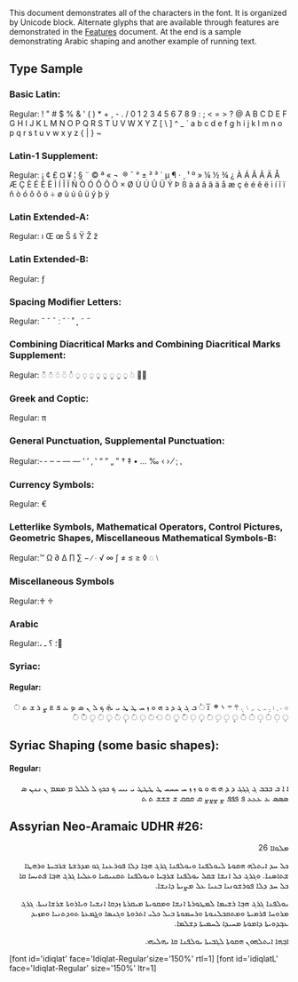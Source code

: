 
This document demonstrates all of the characters in the font. It is organized by Unicode block. Alternate glyphs that are available through features are demonstrated in the [Features](features) document. At the end is a sample demonstrating Arabic shaping and another example of running text.

## Type Sample

### Basic Latin:

Regular: <span dir="ltr" class='idiqlat-R normal'> ! " # $ % & ' ( ) * + , - . / 0 1 2 3 4 5 6 7 8 9 : ; < = > ? @ A B C D E F G H I J K L M N O P Q R S T U V W X Y Z [ \ ] ^ _ ` a b c d e f g h i j k l m n o p q r s t u v w x y z { | } ~</span>

### Latin-1 Supplement:

Regular: <span dir="ltr" class='idiqlat-R normal'>   ¡ ¢ £ ¤ ¥ ¦ § ¨ © ª « ¬ ­ ® ¯ ° ± ² ³ ´ µ ¶ · ¸ ¹ º » ¼ ½ ¾ ¿ À Á Â Ã Ä Å Æ Ç È É Ê Ë Ì Í Î Ï Ñ Ò Ó Ô Õ Ö × Ø Ù Ú Û Ü Ý Þ ß à á â ã ä å æ ç è é ê ë ì í î ï ñ ò ó ô õ ö ÷ ø ù ú û ü ý þ ÿ</span>

### Latin Extended-A:

Regular: <span dir="ltr" class='idiqlat-R normal'> ı Œ œ Š š Ÿ Ž ž</span>

### Latin Extended-B:

Regular:<span class='idiqlat-R normal'> ƒ</span>

### Spacing Modifier Letters:

Regular: <span class='idiqlat-R normal'> ˆ ˇ ˉ ː ˘ ˙ ˚ ˛ ˜ ˝</span>

### Combining Diacritical Marks and Combining Diacritical Marks Supplement:

Regular: <span class='idiqlat-R normal'>&#x25CC;&#x0303; &#x25CC;&#x0304; &#x25CC;&#x0307; &#x25CC;&#x0308; &#x25CC;&#x030A; &#x25CC;&#x0320; &#x25CC;&#x0323; &#x25CC;&#x0324; &#x25CC;&#x0325; &#x25CC;&#x032D; &#x25CC;&#x032E; &#x25CC;&#x0330; &#x25CC;&#x0331; &#x25CC;&#x1DF8; &#x25CC;&#x1DFA;</span>

### Greek and Coptic:

Regular: <span class='idiqlat-R normal'> π </span>

### General Punctuation, Supplemental Punctuation:

Regular:<span class='idiqlat-R normal'>&#x2010; &#x2011; &#x2012; &#x2013; &#x2014; &#x2015; &#x2018; &#x2019; &#x201A; &#x201B; &#x201C; &#x201D; &#x201E; &#x201F; &#x2020; &#x2021; &#x2022; &#x2026; &#x2030; &#x2039; &#x203A; &#x2044; &#x204F; &#x2E41;</span>

### Currency Symbols:

Regular:<span class='idiqlat-R normal'> €</span>

### Letterlike Symbols, Mathematical Operators, Control Pictures, Geometric Shapes, Miscellaneous Mathematical Symbols-B: 

Regular:<span class='idiqlat-R normal'>™ Ω ∂ ∆ ∏ ∑ − ∕ ∙ √ ∞ ∫ ≠ ≤ ≥ ◊ ◌ ⧵ </span>

### Miscellaneous Symbols

Regular:<span class='idiqlat-R normal'>&#x2670; &#x2671;</span>

### Arabic

Regular:<span class='idiqlat-R normal'>&#x060C; &#x061B; &#x061F; &#x0640; &#x0651;</span>

### Syriac:

#### Regular:

<p dir="rtl"><span dir="rtl" class='idiqlat-R normal'>&#x0700; &#x0701; &#x0702; &#x0703; &#x0704; &#x0705; &#x0706; &#x0707; &#x0708; &#x0709; &#x070A; &#x070B; &#x070C; &#x070D; &#x070F; &#x0710; &#x25cc;&#x0711; &#x0712; &#x0713; &#x0714; &#x0715; &#x0716; &#x0717; &#x0718; &#x0719; &#x071A; &#x071B; &#x071C; &#x071D; &#x071E; &#x071F; &#x0720; &#x0722; &#x0723; &#x0724; &#x0725; &#x0726; &#x0727; &#x0728; &#x072A; &#x072B; &#x072C; &#x25cc;&#x0730; &#x25cc;&#x0731; &#x25cc;&#x0732; &#x25cc;&#x0733; &#x25cc;&#x0734; &#x25cc;&#x0735; &#x25cc;&#x0736; &#x25cc;&#x0737; &#x25cc;&#x0738; &#x25cc;&#x0739; &#x25cc;&#x073A; &#x25cc;&#x073B; &#x25cc;&#x073C; &#x25cc;&#x073D; &#x25cc;&#x073E; &#x25cc;&#x073F; &#x25cc;&#x0740; &#x25cc;&#x0741; &#x25cc;&#x0742; &#x25cc;&#x0743; &#x25cc;&#x0744; &#x25cc;&#x0745; &#x25cc;&#x0746; &#x25cc;&#x0747; &#x25cc;&#x0748; &#x25cc;&#x0749; &#x25cc;&#x074A;</span></p>

## Syriac Shaping (some basic shapes):

#### Regular:

<p dir="rtl"><span class='idiqlat-R normal'>&#x0710; &#x200D;&#x0710; &#x0712; &#x0712;&#x0712;&#x0712; &#x0713; &#x0713;&#x0713;&#x0713; &#x0715; &#x200D;&#x0715; &#x0717; &#x200D;&#x0717; &#x0718; &#x200D;&#x0718; &#x0719; &#x200D;&#x0719; &#x071a; &#x071a;&#x071a;&#x071a; &#x071b; &#x071b;&#x071b;&#x071b; &#x071d; &#x071d;&#x071d;&#x071d; &#x071f; &#x071f;&#x071f;&#x071f; &#x0720; &#x0720;&#x0720;&#x0720; &#x0721; &#x0721;&#x0721;&#x0721; &#x0722; &#x0722;&#x0722;&#x0722; &#x0723; &#x0723;&#x0723;&#x0723; &#x0725; &#x0725;&#x0725;&#x0725; &#x0726; &#x0726;&#x0726;&#x0726; &#x0728; &#x0728;&#x0728;&#x0728; &#x0729; &#x0729;&#x0729;&#x0729; &#x072b; &#x072b;&#x072b;&#x072b; &#x072c; &#x200D;&#x072c; </span></p>


## Assyrian Neo-Aramaic UDHR #26:

<p dir="rtl"><span class='idiqlat-R normal'>&#x0721;&#x0720;&#x0718;&#x0710;&#x0710; 26</span></p>

<p dir="rtl"><span class='idiqlat-R normal'>&#x071F;&#x0720; &#x071A;&#x0715; &#x0710;&#x071D;&#x072C;&#x0720;&#x0717; &#x0717;&#x0729;&#x0718;&#x072C;&#x0710; &#x0720;&#x071D;&#x0718;&#x0720;&#x0726;&#x0722;&#x0710; &#x0718;&#x071D;&#x0718;&#x0720;&#x0726;&#x0722;&#x0710; &#x0713;&#x072A;&#x0713; &#x0717;&#x0712;&#x0742;&#x0710; &#x0715;&#x0720;&#x0710; &#x0726;&#x0718;&#x072A;&#x0725;&#x0722;&#x0710; &#x0713;&#x0718; &#x0721;&#x0715;&#x072A;&#x072B;&#x072C;&#x0710; &#x072B;&#x072A;&#x0712;&#x071D;&#x072C;&#x0710; &#x0718;&#x072A;&#x0717;&#x071B;&#x0710; &#x072B;&#x072C;&#x0710;&#x0723;&#x0722;&#x0710;. &#x0718;&#x0713;&#x072A;&#x0713; &#x071F;&#x0720; &#x0710;&#x0722;&#x072B;&#x0710; &#x072B;&#x0729;&#x0720; &#x071D;&#x0718;&#x0720;&#x0726;&#x0722;&#x0710; &#x072B;&#x072A;&#x0712;&#x0742;&#x071D;&#x0710; &#x0718;&#x071D;&#x0718;&#x0720;&#x0726;&#x0722;&#x0710; &#x072C;&#x0729;&#x0722;&#x071D;&#x0729;&#x071D;&#x0710; &#x0718;&#x0725;&#x0720;&#x071D;&#x0710; &#x0713;&#x072A;&#x0713; &#x0717;&#x0712;&#x0742;&#x0710; &#x0726;&#x072C;&#x071D;&#x071A;&#x0710; &#x0729;&#x0710; &#x071F;&#x0720; &#x071A;&#x0715; &#x0715;&#x0720;&#x0710; &#x0726;&#x0718;&#x072A;&#x072B;&#x0718;&#x0722;&#x071D;&#x0710; &#x0712;&#x0722;&#x071D;&#x0710; &#x0725;&#x0720; &#x0721;&#x0728;&#x071D;&#x072C;&#x0710; &#x0715;&#x0710;&#x0722;&#x072B;&#x0710;.</span></p>

<p dir="rtl"><span class='idiqlat-R normal'>&#x071D;&#x0718;&#x0720;&#x0726;&#x0722;&#x0710; &#x0713;&#x072A;&#x0713; &#x0717;&#x0712;&#x0742;&#x0710; &#x072A;&#x072B;&#x071D;&#x0721;&#x0710; &#x0720;&#x0721;&#x071B;&#x0718;&#x072A;&#x072C;&#x0710; &#x0710;&#x0722;&#x072B;&#x0710; &#x0718;&#x0721;&#x0729;&#x0718;&#x071D;&#x072C;&#x0710; &#x0721;&#x071D;&#x0729;&#x072A;&#x072C;&#x0710; &#x0719;&#x0715;&#x0729;&#x0710; &#x0710;&#x0722;&#x072B;&#x071D;&#x0710; &#x0718;&#x071D;&#x0710;&#x072A;&#x0718;&#x072C;&#x0710; &#x072B;&#x072A;&#x072B;&#x0710;&#x0722;&#x071D;&#x072C;&#x0710;. &#x0713;&#x072A;&#x0713; &#x0721;&#x072A;&#x0718;&#x071A;&#x0710; &#x0726;&#x072A;&#x0721;&#x071D;&#x072C;&#x0710; &#x0718;&#x0721;&#x072C;&#x0729;&#x0712;&#x0720;&#x0722;&#x0718;&#x072C;&#x0710; &#x0718;&#x072A;&#x071A;&#x0721;&#x0718;&#x072C;&#x0710; &#x0712;&#x071D;&#x0720; &#x071F;&#x0720;&#x071D; &#x0710;&#x072C;&#x072A;&#x0718;&#x072C;&#x0710; &#x0718;&#x0713;&#x0722;&#x0723;&#x0710; &#x0718;&#x0713;&#x0330;&#x0721;&#x0725;&#x072C;&#x0710; &#x072C;&#x0718;&#x0715;&#x072C;&#x0722;&#x071D;&#x0710; &#x0718;&#x0721;&#x0719;&#x071D;&#x0715; &#x0725;&#x0712;&#x0742;&#x0715;&#x0718;&#x071D;&#x072C;&#x0710; &#x0715;&#x0710;&#x0721;&#x0718;&#x072C;&#x0710; &#x0721;&#x071A;&#x071D;&#x0715;&#x0710; &#x0720;&#x071A;&#x0721;&#x071D;&#x072C;&#x0710; &#x0715;&#x072B;&#x0720;&#x0721;&#x0710;.</span></p>

<p dir="rtl"><span class='idiqlat-R normal'>&#x0710;&#x0712;&#x0742;&#x0717;&#x0710; &#x0710;&#x071D;&#x072C;&#x0720;&#x0717;&#x0718;&#x0722; &#x0717;&#x0729;&#x0718;&#x072C;&#x0710; &#x0720;&#x0713;&#x0712;&#x071D;&#x072C;&#x0710; &#x071D;&#x0718;&#x0720;&#x0726;&#x0722;&#x0710; &#x0729;&#x0710; &#x071D;&#x0717;&#x0720;&#x071D;&#x0717;&#x071D;.</span></p>


[font id='idiqlat' face='Idiqlat-Regular'size='150%' rtl=1]
[font id='idiqlatL' face='Idiqlat-Regular' size='150%' ltr=1]

